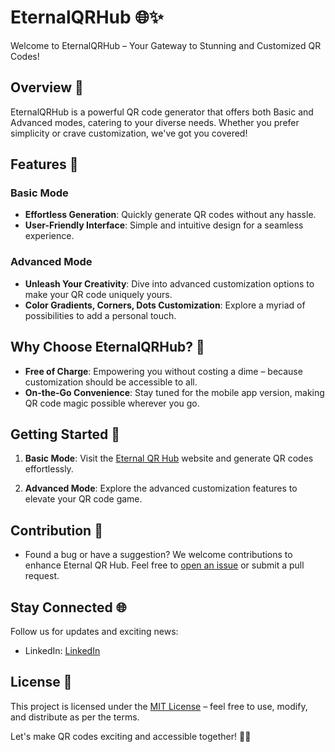 # EternalQRHub 🌐✨

Welcome to EternalQRHub – Your Gateway to Stunning and Customized QR Codes!

## Overview 🚀

EternalQRHub is a powerful QR code generator that offers both Basic and Advanced modes, catering to your diverse needs. Whether you prefer simplicity or crave customization, we've got you covered!

## Features 🎉

### Basic Mode

- **Effortless Generation**: Quickly generate QR codes without any hassle.
- **User-Friendly Interface**: Simple and intuitive design for a seamless experience.

### Advanced Mode

- **Unleash Your Creativity**: Dive into advanced customization options to make your QR code uniquely yours.
- **Color Gradients, Corners, Dots Customization**: Explore a myriad of possibilities to add a personal touch.

## Why Choose EternalQRHub? 🤔

- **Free of Charge**: Empowering you without costing a dime – because customization should be accessible to all.
- **On-the-Go Convenience**: Stay tuned for the mobile app version, making QR code magic possible wherever you go.

## Getting Started 🚀

1. **Basic Mode**: Visit the [Eternal QR Hub](https://deandrehaijiel.github.io/EternalQRHub/) website and generate QR codes effortlessly.

2. **Advanced Mode**: Explore the advanced customization features to elevate your QR code game.

## Contribution 🤝

- Found a bug or have a suggestion? We welcome contributions to enhance Eternal QR Hub. Feel free to [open an issue](https://github.com/deandrehaijiel/EternalQRHub/issues) or submit a pull request.

## Stay Connected 🌐

Follow us for updates and exciting news:

- LinkedIn: [LinkedIn](https://www.linkedin.com/in/deandrehaijielim/)

## License 📄

This project is licensed under the [MIT License](LICENSE.md) – feel free to use, modify, and distribute as per the terms.

Let's make QR codes exciting and accessible together! 🚀✨
